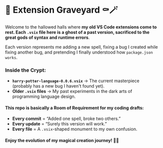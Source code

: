 # 📜 Extension Graveyard ⚰️🪄  

Welcome to the hallowed halls where **my old VS Code extensions come to rest. Each `.vsix` file here is a ghost of a past version, sacrificed to the great gods of syntax and runtime errors**.

Each version represents me adding a new spell, fixing a bug I created while fixing another bug, and pretending I finally understood how `package.json works`.

   

### Inside the Crypt:
+ **`harry-potter-language-0.0.6.vsix`** → The current masterpiece (probably has a new bug I haven't found yet).
+ **Older `.vsix` files** → My past experiments in the dark arts of programming language design.

#### This repo is basically a Room of Requirement for my coding drafts:
+ **Every commit** = “Added one spell, broke two others.”
+ **Every update** = “Surely this version will work.”
+ **Every file** = A `.vsix`-shaped monument to my own confusion.

#### Enjoy the evolution of my magical creation journey! 🦉✨ 